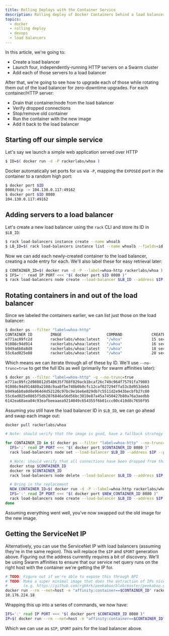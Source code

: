 ```yaml
---
title: Rolling Deploys with the Container Service
description: Rolling deploy of Docker Containers behind a load balancer
topics:
  - docker
  - rolling deploy
  - devops
  - load balancers
---
```


In this article, we're going to:

* Create a load balancer
* Launch four, independently-running HTTP servers on a Swarm cluster
* Add each of those servers to a load balancer

After that, we're going to see how to upgrade each of those while rotating them out of the load balancer for zero-downtime upgrades. For each container/HTTP server:

* Drain that container/node from the load balancer
* Verify dropped connections
* Stop/remove old container
* Run the container with the new image
* Add it back to the load balancer


## Starting off our simple service

Let's say we launch a simple web application served over HTTP

```bash
$ ID=$( docker run -d -P rackerlabs/whoa )
```

Docker automatically set ports for us via `-P`, mapping the `EXPOSE`d port in the container to a random high port:

```bash
$ docker port $ID
8080/tcp -> 104.130.0.117:49162
$ docker port $ID 8080
104.130.0.117:49162
```

## Adding servers to a load balancer

Let's create a new load balancer using the `rack` CLI and store its ID in `$LB_ID`:

```bash
$ rack load-balancers instance create --name whoalb
$ LB_ID=$( rack load-balancers instance list --name whoalb --fields=id --no-header )
```

Now we can add each newly-created container to the load balancer, creating a
node entry for each. We'll also label these for easy retrieval later:

```bash
$ CONTAINER_ID=$( docker run -d -P --label=whoa-http rackerlabs/whoa )
$ IFS=':' read IP PORT <<< "$( docker port $ID 8080 )"
$ rack load-balancers node create --load-balancer $LB_ID --address $IP --port $PORT
```

## Rotating containers in and out of the load balancer

Since we labeled the containers earlier, we can list just those on the load
balancer:

```bash
$ docker ps --filter "label=whoa-http"
CONTAINER ID        IMAGE                    COMMAND             CREATED              STATUS              PORTS                          NAMES
e771ac09fc2d        rackerlabs/whoa:latest   "/whoa"             15 seconds ago       Up 11 seconds       104.130.0.83:49155->8080/tcp   ca30823e-3544-474e-9886-ede2984719c3-n2/furious_almeida
91086c94d914        rackerlabs/whoa:latest   "/whoa"             16 seconds ago       Up 12 seconds       104.130.0.82:49156->8080/tcp   ca30823e-3544-474e-9886-ede2984719c3-n1/goofy_sammet
b949a6b0a8d8        rackerlabs/whoa:latest   "/whoa"             18 seconds ago       Up 14 seconds       104.130.0.83:49154->8080/tcp   ca30823e-3544-474e-9886-ede2984719c3-n2/reverent_lovelace
55c6ad025e08        rackerlabs/whoa:latest   "/whoa"             28 seconds ago       Up 24 seconds       104.130.0.82:49155->8080/tcp   ca30823e-3544-474e-9886-ede2984719c3-n1/determined_torvalds
```

Which means we can iterate through all of these by ID. We'll use `--no-trunc=true` to get the full IDs as well (primarily for swarm affinities later):

```bash
$ docker ps --filter "label=whoa-http" -q --no-trunc=true
e771ac09fc2d980812d540635f768f029acb1bcaf26c749c964f75791fa79083
91086c94d914880a2108c9aa8fbe740b0b0cfc12caf027294ffa53c8d953deb5
b949a6b0a8d8e964d4d52120c97bc9e16e6e829db7c5511d2e943becbfb27c80
55c6ad025e0865f5db2076846a56d56bc3810e87a45a7450427b80a76a3aedbb
6142ea68aea04c93eafbeeaaea9214049c654355f6b01ccc00c410d8c7650f95
```

Assuming you still have the load balancer ID in `$LB_ID`, we can go ahead and swap each image out:

```bash
docker pull rackerlabs/whoa

# Note: should verify that the image is good, have a fallback strategy

for CONTAINER_ID in $( docker ps --filter "label=whoa-http" --no-trunc=true ); do
  IFS=':' read IP PORT <<< "$( docker port $CONTAINER_ID 8080 )"
  rack load-balancers node set --load-balancer $LB_ID --address $IP --port $PORT --condition "draining"

  # Note: should verify that all connections have been dropped from this container
  docker stop $CONTAINER_ID
  docker rm $CONTAINER_ID
  rack load-balancers node delete --load-balancer $LB_ID --address $IP --port $PORT

  # Bring in the replacement
  NEW_CONTAINER_ID=$( docker run -d -P --label=whoa-http rackerlabs/whoa )
  IFS=':' read IP PORT <<< "$( docker port $NEW_CONTAINER_ID 8080 )"
  rack load-balancers node create --load-balancer $LB_ID --address $IP --port $PORT
done
```

Assuming everything went well, you've now swapped out the old image for the new image.

## Getting the ServiceNet IP

Alternatively, you can use the ServiceNet IP with load balancers (assuming they're in the same region). This will replace the `$IP` and `$PORT` generation above. Figuring out the address currently requires a bit of discovery. We'll be using Swarm affinities to ensure that our service net query runs on the right host with the container we're getting the IP for.

```bash
# TODO: Figure out if we're able to expose this through API
# TODO: Make a super minimal image that does the extraction of IPs nicely
#       (e.g. https://github.com/rgbkrk/peekaboo/blob/master/peekaboo.go#L98-L147)
docker run --rm --net=host -e "affinity:container==$CONTAINER_ID" racknet/ip service
10.176.224.18
```

Wrapping this up into a series of commands, we now have:

```bash
IFS=':' read IP PORT <<< "$( docker port $CONTAINER_ID 8080 )"
IP=$( docker run --rm --net=host -e "affinity:container==$CONTAINER_ID" racknet/ip service ) 
```

Which we can use as `$IP`, `$PORT` pairs for the load balancer above.

